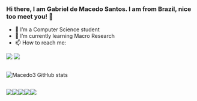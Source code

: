 ### Hi there, I am Gabriel de Macedo Santos. I am from Brazil, nice too meet you! 👋


- 🔭 I’m a Computer Science student
- 🌱 I’m currently learning Macro Research
- 📫 How to reach me:

[<img src="https://img.shields.io/badge/linkedin-%230077B5.svg?&style=for-the-badge&logo=linkedin&logoColor=dark" />](https://www.linkedin.com/in/gabriel-demacedosantos/) [<img src = "https://img.shields.io/badge/instagram-%23E4405F.svg?&style=for-the-badge&logo=instagram&logoColor=dark">](https://www.instagram.com/gabriel_demacedo/) 

##

<img src="https://camo.githubusercontent.com/2e27a41a9ad2c6efe48d40793ab69505c556c6e17c076f24a776701371c12d5d/68747470733a2f2f6769746875622d726561646d652d73746174732e76657263656c2e6170702f6170693f757365726e616d653d6e6f796d6178782673686f775f69636f6e733d74727565267468656d653d73796e746877617665" alt="Macedo3 GitHub stats" data-canonical-src="https://github-readme-stats.vercel.app/api?username=Macedo3&amp;show_icons=true&amp;theme=synthwave" style="max-width: 100%;">

##
<img src="https://img.shields.io/badge/Python-FFD43B?style=for-the-badge&logo=python&logoColor=darkgreen" /><img src="https://img.shields.io/badge/Numpy-777BB4?style=for-the-badge&logo=numpy&logoColor=white" /><img src= "https://img.shields.io/badge/Pandas-2C2D72?style=for-the-badge&logo=pandas&logoColor=white" /><img src="https://img.shields.io/badge/SQL-07405E?style=for-the-badge&logo=sql&logoColor=white"><img src="https://img.shields.io/badge/scikit_learn-F7931E?style=for-the-badge&logo=scikit-learn&logoColor=white">

